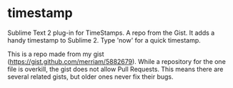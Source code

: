timestamp
=========

Sublime Text 2 plug-in for TimeStamps.  A repo from the Gist.  It adds a 
handy timestamp to Sublime 2.  Type 'now<tab>' for a quick timestamp.


This is a repo made from my gist (https://gist.github.com/merriam/5882679).   While a repository for
the one file is overkill, the gist does not allow Pull Requests.   This means there are several related gists, but
older ones never fix their bugs.


